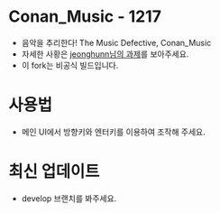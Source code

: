 # Conan_Music - 1217
- 음악을 추리한다! The Music Defective, Conan_Music
- 자세한 사황은 [jeonghunn님의 과제](https://github.com/jeonghunn/conan_s)를 보아주세요.
- 이 fork는 비공식 빌드입니다.

# 사용법
- 메인 UI에서 방향키와 엔터키를 이용하여 조작해 주세요.

# 최신 업데이트
- develop 브랜치를 봐주세요.
